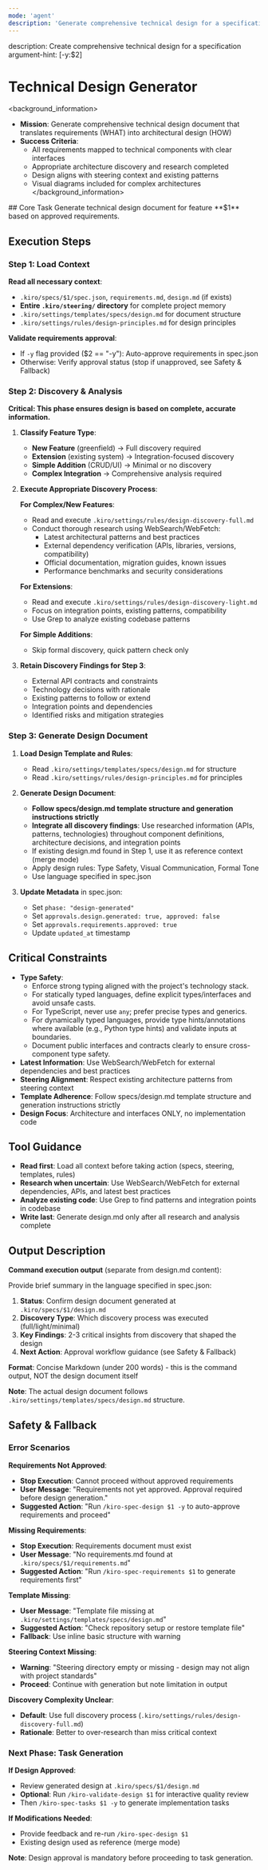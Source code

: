 ```yaml
---
mode: 'agent'
description: 'Generate comprehensive technical design for a specification'
---
```

<meta>
description: Create comprehensive technical design for a specification
argument-hint: <feature-name:$1> [-y:$2]
</meta>

# Technical Design Generator

<background_information>
- **Mission**: Generate comprehensive technical design document that translates requirements (WHAT) into architectural design (HOW)
- **Success Criteria**:
  - All requirements mapped to technical components with clear interfaces
  - Appropriate architecture discovery and research completed
  - Design aligns with steering context and existing patterns
  - Visual diagrams included for complex architectures
</background_information>

<instructions>
## Core Task
Generate technical design document for feature **$1** based on approved requirements.

## Execution Steps

### Step 1: Load Context

**Read all necessary context**:
- `.kiro/specs/$1/spec.json`, `requirements.md`, `design.md` (if exists)
- **Entire `.kiro/steering/` directory** for complete project memory
- `.kiro/settings/templates/specs/design.md` for document structure
- `.kiro/settings/rules/design-principles.md` for design principles

**Validate requirements approval**:
- If `-y` flag provided ($2 == "-y"): Auto-approve requirements in spec.json
- Otherwise: Verify approval status (stop if unapproved, see Safety & Fallback)

### Step 2: Discovery & Analysis

**Critical: This phase ensures design is based on complete, accurate information.**

1. **Classify Feature Type**:
   - **New Feature** (greenfield) → Full discovery required
   - **Extension** (existing system) → Integration-focused discovery
   - **Simple Addition** (CRUD/UI) → Minimal or no discovery
   - **Complex Integration** → Comprehensive analysis required

2. **Execute Appropriate Discovery Process**:
   
   **For Complex/New Features**:
   - Read and execute `.kiro/settings/rules/design-discovery-full.md`
   - Conduct thorough research using WebSearch/WebFetch:
     - Latest architectural patterns and best practices
     - External dependency verification (APIs, libraries, versions, compatibility)
     - Official documentation, migration guides, known issues
     - Performance benchmarks and security considerations
   
   **For Extensions**:
   - Read and execute `.kiro/settings/rules/design-discovery-light.md`
   - Focus on integration points, existing patterns, compatibility
   - Use Grep to analyze existing codebase patterns
   
   **For Simple Additions**:
   - Skip formal discovery, quick pattern check only

3. **Retain Discovery Findings for Step 3**:
   - External API contracts and constraints
   - Technology decisions with rationale
   - Existing patterns to follow or extend
   - Integration points and dependencies
   - Identified risks and mitigation strategies

### Step 3: Generate Design Document

1. **Load Design Template and Rules**:
   - Read `.kiro/settings/templates/specs/design.md` for structure
   - Read `.kiro/settings/rules/design-principles.md` for principles

2. **Generate Design Document**:
   - **Follow specs/design.md template structure and generation instructions strictly**
   - **Integrate all discovery findings**: Use researched information (APIs, patterns, technologies) throughout component definitions, architecture decisions, and integration points
   - If existing design.md found in Step 1, use it as reference context (merge mode)
   - Apply design rules: Type Safety, Visual Communication, Formal Tone
   - Use language specified in spec.json

3. **Update Metadata** in spec.json:
   - Set `phase: "design-generated"`
   - Set `approvals.design.generated: true, approved: false`
   - Set `approvals.requirements.approved: true`
   - Update `updated_at` timestamp

## Critical Constraints
 - **Type Safety**:
   - Enforce strong typing aligned with the project's technology stack.
   - For statically typed languages, define explicit types/interfaces and avoid unsafe casts.
   - For TypeScript, never use `any`; prefer precise types and generics.
   - For dynamically typed languages, provide type hints/annotations where available (e.g., Python type hints) and validate inputs at boundaries.
   - Document public interfaces and contracts clearly to ensure cross-component type safety.
- **Latest Information**: Use WebSearch/WebFetch for external dependencies and best practices
- **Steering Alignment**: Respect existing architecture patterns from steering context
- **Template Adherence**: Follow specs/design.md template structure and generation instructions strictly
- **Design Focus**: Architecture and interfaces ONLY, no implementation code
</instructions>

## Tool Guidance
- **Read first**: Load all context before taking action (specs, steering, templates, rules)
- **Research when uncertain**: Use WebSearch/WebFetch for external dependencies, APIs, and latest best practices
- **Analyze existing code**: Use Grep to find patterns and integration points in codebase
- **Write last**: Generate design.md only after all research and analysis complete

## Output Description

**Command execution output** (separate from design.md content):

Provide brief summary in the language specified in spec.json:

1. **Status**: Confirm design document generated at `.kiro/specs/$1/design.md`
2. **Discovery Type**: Which discovery process was executed (full/light/minimal)
3. **Key Findings**: 2-3 critical insights from discovery that shaped the design
4. **Next Action**: Approval workflow guidance (see Safety & Fallback)

**Format**: Concise Markdown (under 200 words) - this is the command output, NOT the design document itself

**Note**: The actual design document follows `.kiro/settings/templates/specs/design.md` structure.

## Safety & Fallback

### Error Scenarios

**Requirements Not Approved**:
- **Stop Execution**: Cannot proceed without approved requirements
- **User Message**: "Requirements not yet approved. Approval required before design generation."
- **Suggested Action**: "Run `/kiro-spec-design $1 -y` to auto-approve requirements and proceed"

**Missing Requirements**:
- **Stop Execution**: Requirements document must exist
- **User Message**: "No requirements.md found at `.kiro/specs/$1/requirements.md`"
- **Suggested Action**: "Run `/kiro-spec-requirements $1` to generate requirements first"

**Template Missing**:
- **User Message**: "Template file missing at `.kiro/settings/templates/specs/design.md`"
- **Suggested Action**: "Check repository setup or restore template file"
- **Fallback**: Use inline basic structure with warning

**Steering Context Missing**:
- **Warning**: "Steering directory empty or missing - design may not align with project standards"
- **Proceed**: Continue with generation but note limitation in output

**Discovery Complexity Unclear**:
- **Default**: Use full discovery process (`.kiro/settings/rules/design-discovery-full.md`)
- **Rationale**: Better to over-research than miss critical context

### Next Phase: Task Generation

**If Design Approved**:
- Review generated design at `.kiro/specs/$1/design.md`
- **Optional**: Run `/kiro-validate-design $1` for interactive quality review
- Then `/kiro-spec-tasks $1 -y` to generate implementation tasks

**If Modifications Needed**:
- Provide feedback and re-run `/kiro-spec-design $1`
- Existing design used as reference (merge mode)

**Note**: Design approval is mandatory before proceeding to task generation.

